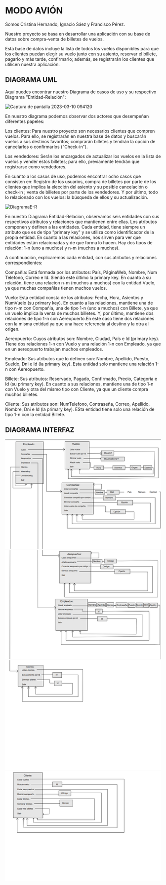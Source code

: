  # **MODO AVIÓN**

Somos Cristina Hernando, Ignacio Sáez y Francisco Pérez.

Nuestro proyecto se basa en desarrollar una aplicación con su base de datos sobre compra-venta de billetes de vuelos.

Esta base de datos incluye la lista de todos los vuelos disponibles para que los clientes puedan elegir su vuelo junto con su asiento, reservar el billete, pagarlo y más tarde, confirmarlo; además, se registrarán los clientes que utilicen nuestra aplicación.

## **DIAGRAMA UML**

Aquí puedes encontrar nuestro Diagrama de casos de uso y su respectivo Diagrama "Entidad-Relación":

![Captura de pantalla 2023-03-10 094120](https://user-images.githubusercontent.com/72651303/224269435-0ec7b577-3add-4ccf-b2c0-1d091ce7f20a.png)

En nuestro diagrama podemos observar dos actores que desempeñan diferentes papeles:

Los clientes: Para nuestro proyecto son necesarios clientes que compren vuelos. Para ello, se registrarán en nuestra base de datos y buscarán vuelos a sus destinos favoritos; comprarán billetes y tendrán la opción de cancelarlos o confirmarlos ("Check-in").

Los vendedores: Serán los encargados de actualizar los vuelos en la lista de vuelos y vender estos billetes; para ello, previamente tendrán que registrarse como vendedores.

En cuanto a los casos de uso, podemos encontrar ocho casos que consisten en: Registro de los usuarios, compra de billetes por parte de los clientes que implica la elección del asiento y su posible cancelación o check-in ; venta de billetes por parte de los vendedores. Y por último, todo lo relacionado con los vuelos: la búsqueda de ellos y su actualización.


![DiagramaE-R](https://user-images.githubusercontent.com/72651303/224279100-6cc42d11-a8aa-4768-a6e3-999d5c735026.png)

En nuestro Diagrama Entidad-Relacion, observamos seis entidades con sus respectivos atributos y relaciones que mantienen entre ellas. Los atributos componen y definen a las entidades. Cada entidad, tiene siempre un atributo que es de tipo "primary key" y se utiliza como identificador de la propia entidad. En cuanto a las relaciones, nos sirven para ver que entidades están relacionadas y de que forma lo hacen. Hay dos tipos de relación: 1-n (uno a muchos) y n-m (muchos a muchos).

A continuación, explicaremos cada entidad, con sus atributos y relaciones correspondientes:

Compañia: Está formada por los atributos: País, PáginaWeb, Nombre, Num Telefono, Correo e Id. Siendo este último la primary key. En cuanto a su relación, tiene una relacion n-m (muchos a muchos) con la entidad Vuelo, ya que muchas compañías tienen muchos vuelos.

Vuelo: Esta entidad consta de los atributos: Fecha, Hora, Asientos y NumVuelo (su primary key). En cuanto a las relaciones, mantiene una de tipo n-m con Compañia, una de tipo 1-n (uno a muchos) con Billete, ya que un vuelo implica la venta de muchos billetes. Y, por último, mantiene dos relaciones de tipo 1-n con Aereopuerto.En este caso tiene dos relaciones con la misma entidad ya que una hace referencia al destino y la otra al origen.

Aereopuerto: Cuyos atributos son: Nombre, Ciudad, País e Id (primary key). Tiene dos relaciones 1-n con Vuelo y una relación 1-n con Empleado, ya que en un aereopuerto trabajan muchos empleados.

Empleado: Sus atributos que lo definen son: Nombre, Apellido, Puesto, Sueldo, Dni e Id (la primary key). Esta entidad solo mantiene una relación 1-n con Aereopuerto.

Billete: Sus atributos: Reservado, Pagado, Confirmado, Precio, Categoría e Id (su primary key). En cuanto a sus relaciones, mantiene una de tipo 1-n con Vuelo y otra del mismo tipo con Cliente, ya que un cliente compra muchos billetes.

Cliente: Sus atributos son: NumTelefono, Contraseña, Correo, Apellido, Nombre, Dni e Id (la primary key). ESta entidad tiene solo una relación de tipo 1-n con la entidad Billete.


## **DIAGRAMA INTERFAZ**

![DiagramaInterfaz1](https://github.com/NACHOSAEZ/ProyectoTis/blob/main/doc/DiagramaInterfaz1.png)
![DiagramaInterfaz2](https://github.com/NACHOSAEZ/ProyectoTis/blob/main/doc/DiagramaInterfaz2.png)
![DiagramaInterfaz3](https://github.com/NACHOSAEZ/ProyectoTis/blob/main/doc/DiagramaInterfaz3.png)
![DiagramaInterfaz4](https://github.com/NACHOSAEZ/ProyectoTis/blob/main/doc/DiagramaInterfaz4.png)
